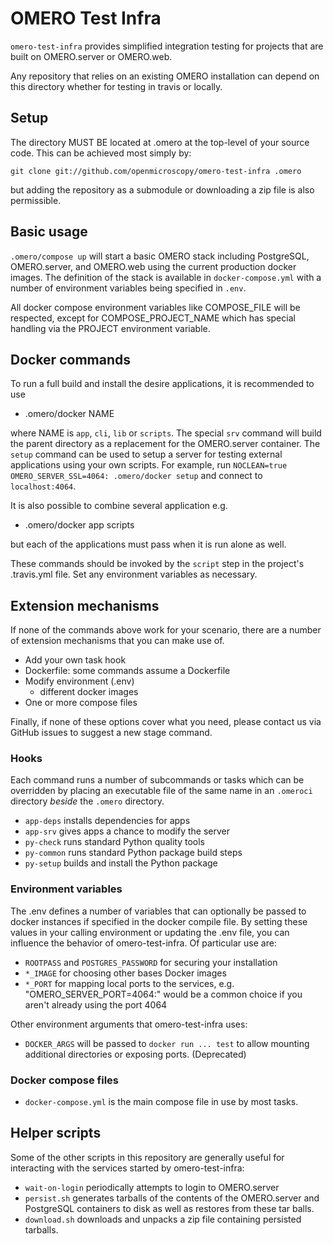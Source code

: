 OMERO Test Infra
================

`omero-test-infra` provides simplified integration testing
for projects that are built on OMERO.server or OMERO.web.

Any repository that relies on an existing OMERO installation
can depend on this directory whether for testing in travis
or locally.

Setup
-----

The directory MUST BE located at .omero at the top-level of
your source code. This can be achieved most simply by:

```
git clone git://github.com/openmicroscopy/omero-test-infra .omero
```

but adding the repository as a submodule or downloading a
zip file is also permissible.

Basic usage
-----------

`.omero/compose up` will start a basic OMERO stack including
PostgreSQL, OMERO.server, and OMERO.web using the current
production docker images. The definition of the stack is available
in `docker-compose.yml` with a number of environment variables
being specified in `.env`.

All docker compose environment variables like COMPOSE_FILE will be
respected, except for COMPOSE_PROJECT_NAME which has special handling
via the PROJECT environment variable.

Docker commands
---------------

To run a full build and install the desire applications, it is
recommended to use

 * .omero/docker NAME

where NAME is `app`, `cli`, `lib` or `scripts`. The special `srv`
command will build the parent directory as a replacement for the
OMERO.server container.
The `setup` command can be used to setup a server for testing external applications using your own scripts.
For example, run `NOCLEAN=true OMERO_SERVER_SSL=4064: .omero/docker setup` and connect to `localhost:4064`.

It is also possible to combine several application e.g.

 * .omero/docker app scripts

but each of the applications must pass when it is run alone as well.

These commands should be invoked by the `script` step in the project's
.travis.yml file. Set any environment variables as necessary.

Extension mechanisms
--------------------

If none of the commands above work for your scenario, there are a
number of extension mechanisms that you can make use of.

 * Add your own task hook
 * Dockerfile: some commands assume a Dockerfile
 * Modify environment (.env)
   - different docker images
 * One or more compose files

Finally, if none of these options cover what you need, please
contact us via GitHub issues to suggest a new stage command.

### Hooks ###

Each command runs a number of subcommands or tasks which can be
overridden by placing an executable file of the same name in an
`.omeroci` directory *beside* the `.omero` directory.

 * `app-deps` installs dependencies for apps
 * `app-srv` gives apps a chance to modify the server
 * `py-check` runs standard Python quality tools
 * `py-common` runs standard Python package build steps
 * `py-setup` builds and install the Python package

### Environment variables ###

The .env defines a number of variables that can optionally be passed
to docker instances if specified in the docker compile file. By setting
these values in your calling environment or updating the .env file, you
can influence the behavior of omero-test-infra. Of particular use are:

 * `ROOTPASS` and `POSTGRES_PASSWORD` for securing your installation
 * `*_IMAGE` for choosing other bases Docker images
 * `*_PORT` for mapping local ports to the services, e.g. "OMERO_SERVER_PORT=4064:"
   would be a common choice if you aren't already using the port 4064

Other environment arguments that omero-test-infra uses:

 * `DOCKER_ARGS` will be passed to `docker run ... test` to allow
   mounting additional directories or exposing ports. (Deprecated)

### Docker compose files ###

 * `docker-compose.yml` is the main compose file in use by most tasks.

Helper scripts
--------------

Some of the other scripts in this repository are generally useful
for interacting with the services started by omero-test-infra:

 * `wait-on-login` periodically attempts to login to OMERO.server
 * `persist.sh` generates tarballs of the contents of the
   OMERO.server and PostgreSQL containers to disk as well as
   restores from these tar balls.
 * `download.sh` downloads and unpacks a zip file containing
   persisted tarballs.
